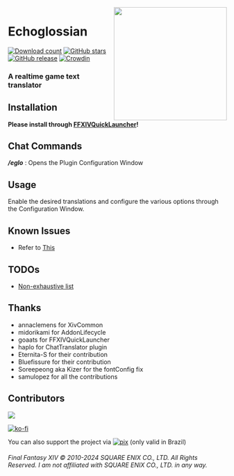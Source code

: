 <img src="https://github.com/lokinmodar/Echoglossian/raw/APIv4/images/logo.png" align="right" width="260px"/>

# Echoglossian
[![Download count](https://img.shields.io/endpoint?url=https://qzysathwfhebdai6xgauhz4q7m0mzmrf.lambda-url.us-east-1.on.aws/Echoglossian)](https://github.com/lokinmodar/Echoglossian)
[![GitHub stars](https://badgen.net/github/stars/lokinmodar/Echoglossian)](https://GitHub.com/lokinmodar/Echoglossian/stargazers/)
[![GitHub release](https://img.shields.io/github/release/lokinmodar/Echoglossian.svg)](https://GitHub.com/lokinmodar/Echoglossian/releases/)
[![Crowdin](https://badges.crowdin.net/echoglossian/localized.svg)](https://crowdin.com)

### A realtime game text translator

## Installation

**Please install through [FFXIVQuickLauncher](https://github.com/goatcorp/FFXIVQuickLauncher)!**

## Chat Commands
 
***/eglo*** : Opens the Plugin Configuration Window

## Usage

Enable the desired translations and configure the various options through the Configuration Window.

## Known Issues

- Refer to [This](https://github.com/lokinmodar/Echoglossian/issues/12)

## TODOs

- [Non-exhaustive list](https://github.com/users/lokinmodar/projects/2)

## Thanks
- annaclemens for XivCommon
- midorikami for AddonLifecycle
- goaats for FFXIVQuickLauncher
- haplo for ChatTranslator plugin
- Eternita-S for their contribution
- Bluefissure for their contribution
- Soreepeong aka Kizer for the fontConfig fix
- samulopez for all the contributions


## Contributors


<a href="https://github.com/lokinmodar/Echoglossian/graphs/contributors">
	<img src="https://contrib.rocks/image?repo=lokinmodar/Echoglossian" />
</a>


[![ko-fi](https://ko-fi.com/img/githubbutton_sm.svg)](https://ko-fi.com/J3J35HJVY) 

You can also support the project via [![pix](https://github.com/lokinmodar/Echoglossian/raw/APIv4/images/pixlogo.png)](https://github.com/lokinmodar/Echoglossian/raw/APIv4/images/pix.png) (only valid in Brazil)
###### Final Fantasy XIV © 2010-2024 SQUARE ENIX CO., LTD. All Rights Reserved. I am not affiliated with SQUARE ENIX CO., LTD. in any way.